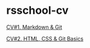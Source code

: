 # rsschool-cv
[CV#1. Markdown & Git](https://NatashaSolntseva.github.io/rsschool-cv/cv)  

[CV#2. HTML, CSS & Git Basics](https://NatashaSolntseva.github.io/rsschool-cv/)